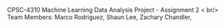 CPSC-4310 Machine Learning Data Analysis Project - Assignment 2 < br/>
Team Members:
Marco Rodriguez, 
Shaun Lee, 
Zachary Chandler, 

